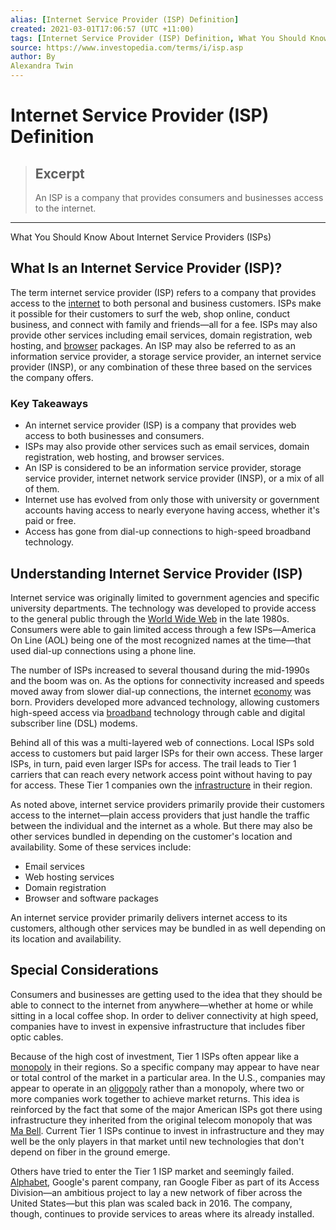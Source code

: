 ```yaml
---
alias: [Internet Service Provider (ISP) Definition]
created: 2021-03-01T17:06:57 (UTC +11:00)
tags: [Internet Service Provider (ISP) Definition, What You Should Know About Internet Service Providers (ISPs)]
source: https://www.investopedia.com/terms/i/isp.asp
author: By
Alexandra Twin
---
```


# Internet Service Provider (ISP) Definition

> ## Excerpt
> An ISP is a company that provides consumers and businesses access to the internet.

---

What You Should Know About Internet Service Providers (ISPs)
## What Is an Internet Service Provider (ISP)?

The term internet service provider (ISP) refers to a company that provides access to the [internet](https://www.investopedia.com/financial-edge/0212/how-the-internet-has-changed-investing.aspx) to both personal and business customers. ISPs make it possible for their customers to surf the web, shop online, conduct business, and connect with family and friends—all for a fee. ISPs may also provide other services including email services, domain registration, web hosting, and [browser](https://www.investopedia.com/stock-analysis/2012/how-do-internet-browsers-make-money-goog-msft-yhoo1227.aspx) packages. An ISP may also be referred to as an information service provider, a storage service provider, an internet service provider (INSP), or any combination of these three based on the services the company offers.

### Key Takeaways

-   An internet service provider (ISP) is a company that provides web access to both businesses and consumers.
-   ISPs may also provide other services such as email services, domain registration, web hosting, and browser services.
-   An ISP is considered to be an information service provider, storage service provider, internet network service provider (INSP), or a mix of all of them.
-   Internet use has evolved from only those with university or government accounts having access to nearly everyone having access, whether it's paid or free.
-   Access has gone from dial-up connections to high-speed broadband technology.

## Understanding Internet Service Provider (ISP)

Internet service was originally limited to government agencies and specific university departments. The technology was developed to provide access to the general public through the [World Wide Web](https://www.investopedia.com/news/world-wide-web-inventor-thinks-tech-giants-need-be-broken/) in the late 1980s. Consumers were able to gain limited access through a few ISPs—America On Line (AOL) being one of the most recognized names at the time—that used dial-up connections using a phone line.

The number of ISPs increased to several thousand during the mid-1990s and the boom was on. As the options for connectivity increased and speeds moved away from slower dial-up connections, the internet [economy](https://www.investopedia.com/terms/e/economy.asp) was born. Providers developed more advanced technology, allowing customers high-speed access via [broadband](https://www.investopedia.com/terms/b/broadband.asp) technology through cable and digital subscriber line (DSL) modems.

Behind all of this was a multi-layered web of connections. Local ISPs sold access to customers but paid larger ISPs for their own access. These larger ISPs, in turn, paid even larger ISPs for access. The trail leads to Tier 1 carriers that can reach every network access point without having to pay for access. These Tier 1 companies own the [infrastructure](https://www.investopedia.com/terms/i/infrastructure.asp) in their region.

As noted above, internet service providers primarily provide their customers access to the internet—plain access providers that just handle the traffic between the individual and the internet as a whole. But there may also be other services bundled in depending on the customer's location and availability. Some of these services include:

-   Email services
-   Web hosting services
-   Domain registration
-   Browser and software packages 

An internet service provider primarily delivers internet access to its customers, although other services may be bundled in as well depending on its location and availability.

## Special Considerations

Consumers and businesses are getting used to the idea that they should be able to connect to the internet from anywhere—whether at home or while sitting in a local coffee shop. In order to deliver connectivity at high speed, companies have to invest in expensive infrastructure that includes fiber optic cables.

Because of the high cost of investment, Tier 1 ISPs often appear like a [monopoly](https://www.investopedia.com/terms/m/monopoly.asp) in their regions. So a specific company may appear to have near or total control of the market in a particular area. In the U.S., companies may appear to operate in an [oligopoly](https://www.investopedia.com/terms/o/oligopoly.asp) rather than a monopoly, where two or more companies work together to achieve market returns. This idea is reinforced by the fact that some of the major American ISPs got there using infrastructure they inherited from the original telecom monopoly that was [Ma Bell](https://www.investopedia.com/terms/b/babybells.asp). Current Tier 1 ISPs continue to invest in infrastructure and they may well be the only players in that market until new technologies that don't depend on fiber in the ground emerge.

Others have tried to enter the Tier 1 ISP market and seemingly failed. [Alphabet](https://www.investopedia.com/articles/investing/081115/why-google-became-alphabet.asp), Google's parent company, ran Google Fiber as part of its Access Division—an ambitious project to lay a new network of fiber across the United States—but this plan was scaled back in 2016. The company, though, continues to provide services to areas where its already installed.
